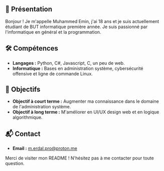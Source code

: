 ## 👋 Présentation
Bonjour ! Je m'appelle Muhammed Emin, j'ai 18 ans et je suis actuellement étudiant de BUT informatique première année. Je suis passionné par l'informatique en général et la programmation.

## 🛠 Compétences
- **Langages :** Python, C#, Javascript, C, un peu de web.
- **Informatique :** Bases en administration système, cybersécurité offensive et ligne de commande Linux.
  
## 🎯 Objectifs
- **Objectif à court terme :** Augmenter ma connaissance dans le domaine de l'administration système.
- **Objectif à long terme :** M'améliorer en UI/UX design web et en logique algorithmique.

## 📬 Contact
- **Email :** m.erdal.pro@proton.me

Merci de visiter mon README ! N'hésitez pas à me contacter pour toute question.
